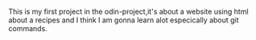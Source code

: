 This is my first project in the odin-project,it's about 
a website using html about a recipes and I think I am 
gonna learn alot especically about git commands.